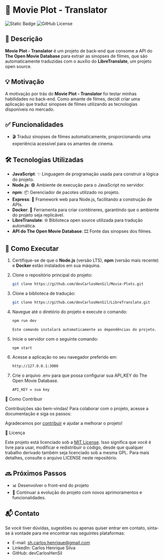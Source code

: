 # 🎥 Movie Plot - Translator

![Static Badge](https://img.shields.io/badge/DevCarlos-Movie%20Plot-purple?style=flat) ![GitHub License](https://img.shields.io/github/license/devCarlosHenSil/Movie-Plots?style=flat&color=blue)

## 📖 Descrição

**Movie Plot - Translator** é um projeto de back-end que consome a API do **The Open Movie Database** para extrair as sinopses de filmes, que são automaticamente traduzidas com o auxílio do **LibreTranslate**, um projeto open source.

## 💡 Motivação

A motivação por trás do **Movie Plot - Translator** foi testar minhas habilidades no back-end. Como amante de filmes, decidi criar uma aplicação que traduz sinopses de filmes utilizando as tecnologias disponíveis no mercado.

## ✅ Funcionalidades

- 🎬 Traduz sinopses de filmes automaticamente, proporcionando uma experiência acessível para os amantes de cinema.

## 🛠️ Tecnologias Utilizadas

- **JavaScript**: ✨ Linguagem de programação usada para construir a lógica do projeto.
- **Node.js**: 🟢 Ambiente de execução para o JavaScript no servidor.
- **npm**: 📦 Gerenciador de pacotes utilizado no projeto.
- **Express**: 🚀 Framework web para Node.js, facilitando a construção de APIs.
- **Docker**: 🐳 Ferramenta para criar contêineres, garantindo que o ambiente do projeto seja replicável.
- **LibreTranslate**: 🌐 Biblioteca open source utilizada para tradução automática.
- **API do The Open Movie Database**: 🎞️ Fonte das sinopses dos filmes.

## 🚀 Como Executar

1. Certifique-se de que o **Node.js** (versão LTS), **npm** (versão mais recente) e **Docker** estão instalados em sua máquina.

2. Clone o repositório principal do projeto:

   ```bash
   git clone https://github.com/devCarlosHenSil/Movie-Plots.git

3. Clone a biblioteca de tradução:

    ```bash
    git clone https://github.com/devCarlosHenSil/LibreTranslate.git

4. Navegue até o diretório do projeto e execute o comando:

    ```bash
    npm run dev

    Este comando instalará automaticamente as dependências do projeto.

5. Inicie o servidor com o seguinte comando:

   ```bash
   npm start

6. Acesse a aplicação no seu navegador preferido em:

   ```bash
   http://127.0.0.1:3000
   
7. Crie o arquivo .env para que possa configurar sua API_KEY do The Open Movie Database.

   ```bash
   API_KEY = sua key

🤝 Como Contribuir

Contribuições são bem-vindas! Para colaborar com o projeto, acesse a documentação e siga os passos:

Agradecemos por [contribuir](CONTRIBUTING.md) e ajudar a melhorar o projeto!

📜 Licença

Este projeto está licenciado sob a [MIT License](LICENSE.md). Isso significa que você é livre para usar, modificar e redistribuir o código, desde que qualquer trabalho derivado também seja licenciado sob a mesma GPL. Para mais detalhes, consulte o arquivo LICENSE neste repositório.

## 🔜 Próximos Passos

- 📊 Desenvolver o front-end do projeto 
- 🔧 Continuar a evolução do projeto com novos aprimoramentos e funcionalidades.  

## 📬 Contato

Se você tiver dúvidas, sugestões ou apenas quiser entrar em contato, sinta-se à vontade para me encontrar nas seguintes plataformas:

- E-mail: sh.carlos.henrique@gmail.com
- LinkedIn: Carlos Henrique Silva
- GitHub: devCarlosHenSil

